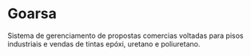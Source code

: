 # Goarsa
Sistema de gerenciamento de propostas comercias voltadas para pisos industriais e vendas de tintas epóxi, uretano e poliuretano.
